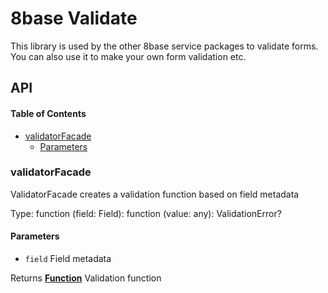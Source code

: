# 8base Validate

This library is used by the other 8base service packages to validate forms. You can also use it to make your own form validation etc.

## API

<!-- Generated by documentation.js. Update this documentation by updating the source code. -->

#### Table of Contents

-   [validatorFacade](#validatorfacade)
    -   [Parameters](#parameters)

### validatorFacade

ValidatorFacade creates a validation function based on field metadata

Type: function (field: Field): function (value: any): ValidationError?

#### Parameters

-   `field`  Field metadata

Returns **[Function](https://developer.mozilla.org/docs/Web/JavaScript/Reference/Statements/function)** Validation function
